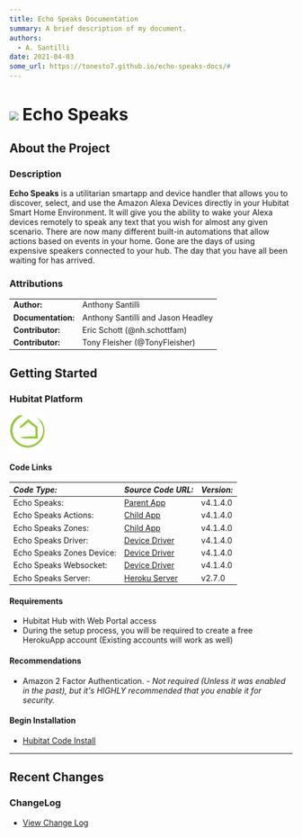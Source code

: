 ```yaml
---
title: Echo Speaks Documentation
summary: A brief description of my document.
authors:
  - A. Santilli
date: 2021-04-03
some_url: https://tonesto7.github.io/echo-speaks-docs/#
---
```


<h3 style="font-size: 30px;"><img style="vertical-align: middle;" src="img/EchoSpeaks.png"></img> Echo Speaks</h3>

## <h2 class="doc-head">About the Project</h2>

### <h3 class="doc-head">Description</h3>

 **Echo Speaks** is a utilitarian smartapp and device handler that allows you to discover, select, and use the Amazon Alexa Devices directly in your Hubitat Smart Home Environment. It will give you the ability to wake your Alexa devices remotely to speak any text that you wish for almost any given scenario. There are now many different built-in automations that allow actions based on events in your home. Gone are the days of using expensive speakers connected to your hub. The day that you have all been waiting for has arrived.

### <h3 class="doc-head">Attributions</h3>

|                    |                                    |
| :----------------- | ---------------------------------- |
| **Author:**        | Anthony Santilli                   |
| **Documentation:** | Anthony Santilli and Jason Headley |
| **Contributor:**   | Eric Schott (@nh.schottfam)        |
| **Contributor:**   | Tony Fleisher (@TonyFleisher)      |

## <h2 class="doc-head">Getting Started</h2>

### <h3 class="doc-head">Hubitat Platform</h3>

![](./img/he_logo_64.png)

#### <h4 class="doc-head">Code Links</h4>

| **_Code Type:_**                      | **_Source Code URL:_**                                                                                                                           | **_Version:_** |
| :------------------------------------ | ------------------------------------------------------------------------------------------------------------------------------------------------ | -------------  |
| Echo Speaks:                          | [Parent App](https://raw.githubusercontent.com/tonesto7/echo-speaks/master/apps/echo-speaks.groovy)                                              | v4.1.4.0       |
| Echo Speaks Actions:                  | [Child App](https://raw.githubusercontent.com/tonesto7/echo-speaks/master/apps/echo-speaks-actions.groovy)                                       | v4.1.4.0       |
| Echo Speaks Zones:                    | [Child App](https://raw.githubusercontent.com/tonesto7/echo-speaks/master/apps/echo-speaks-zones.groovy)                                         | v4.1.4.0       |
| Echo Speaks Driver:                   | [Device Driver](https://raw.githubusercontent.com/tonesto7/echo-speaks/master/drivers/echo-speaks-device.groovy)                                 | v4.1.4.0       |
| Echo Speaks Zones Device:             | [Device Driver](https://raw.githubusercontent.com/tonesto7/echo-speaks/master/drivers/echo-speaks-zone-device.groovy)                            | v4.1.4.0       |
| Echo Speaks Websocket:                | [Device Driver](https://raw.githubusercontent.com/tonesto7/echo-speaks/master/drivers/echo-speaks-ws.groovy)                                     | v4.1.4.0       |
| Echo Speaks Server:                   | [Heroku Server](https://github.com/tonesto7/echo-speaks-server)                                                                                  | v2.7.0         |

#### <h4 class="doc-head">Requirements</h4>

- Hubitat Hub with Web Portal access
- During the setup process, you will be required to create a free HerokuApp account (Existing accounts will work as well)

#### <h4 class="doc-head">Recommendations</h4>

- Amazon 2 Factor Authentication. - _Not required (Unless it was enabled in the past), but it's HIGHLY recommended that you enable it for security._

#### <h4 class="doc-head">Begin Installation</h4>

- [Hubitat Code Install](/echo-speaks-docs/installation/types)

---

## <h2 class="doc-head">Recent Changes</h2>

### <h3 class="doc-head">ChangeLog</h3>

- [View Change Log](https://raw.githubusercontent.com/tonesto7/echo-speaks/master/CHANGELOG.md)
